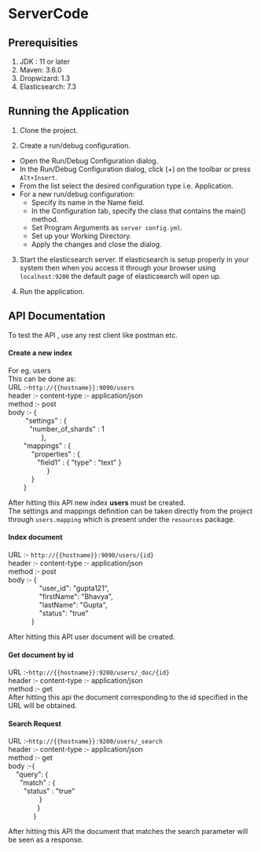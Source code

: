 # ServerCode
## Prerequisities

1. JDK : 11 or later
2. Maven: 3.6.0
3. Dropwizard: 1.3
4. Elasticsearch: 7.3



## Running the Application

1. Clone the project.

2. Create a run/debug configuration.

* Open the Run/Debug Configuration dialog.
* In the Run/Debug Configuration dialog, click (+) on the toolbar or press ```Alt+Insert```.
* From the list select the desired configuration type i.e. Application.
* For a new run/debug configuration:
     - Specify its name in the Name field. 
     - In the Configuration tab, specify the class that contains the main() method.
     - Set Program Arguments as ```server config.yml```.
     - Set up your Working Directory.
     - Apply the changes and close the dialog.
3. Start the elasticsearch server. If elasticsearch is setup properly in your system then when you access it through your browser using 
```localhost:9200``` the default page of elasticsearch will open up.

4. Run the application.

## API Documentation
To test the API , use any rest client like postman etc.

#### Create a new index<br />
For eg. users <br />
This can be done as:<br />
URL :-```http://{{hostname}}:9090/users```<br />
header :- content-type :- application/json<br />
method :- post<br />
body :- {<br />
&nbsp;&nbsp;&nbsp;&nbsp;&nbsp;&nbsp;&nbsp;&nbsp;    "settings" : {<br />
&nbsp;&nbsp;&nbsp;&nbsp;&nbsp; &nbsp;&nbsp;&nbsp;&nbsp;     "number_of_shards" : 1<br />
   &nbsp; &nbsp; &nbsp; &nbsp;&nbsp;&nbsp; &nbsp; &nbsp;&nbsp; &nbsp;    },<br />
&nbsp;&nbsp;&nbsp;&nbsp;&nbsp;&nbsp;&nbsp;    "mappings" : {<br />
&nbsp;&nbsp;&nbsp;&nbsp;&nbsp;&nbsp;&nbsp;&nbsp;&nbsp;&nbsp;&nbsp;        "properties" : {<br />
 &nbsp;&nbsp;&nbsp;&nbsp;&nbsp;&nbsp;&nbsp;&nbsp;&nbsp;&nbsp;&nbsp;&nbsp;&nbsp;&nbsp;           "field1" : { "type" : "text" }<br />
  &nbsp;&nbsp;&nbsp;&nbsp;&nbsp;&nbsp;&nbsp;&nbsp;&nbsp;&nbsp;&nbsp;&nbsp;&nbsp;&nbsp;&nbsp; &nbsp; &nbsp;        }<br />
  &nbsp;&nbsp;&nbsp;&nbsp;&nbsp;&nbsp;&nbsp;&nbsp;&nbsp; &nbsp;     }<br />
  &nbsp;&nbsp;&nbsp;&nbsp;&nbsp;&nbsp;&nbsp;   }<br />  
  
  After hitting this API new index **users** must be created.      
  The settings and mappings definition can be taken directly from the project through ```users.mapping``` which is present 
  under the ```resources``` package. 

#### Index document<br /> 
URL :- ```http://{{hostname}}:9090/users/{id}```<br />
header :- content-type :- application/json<br />
method :- post<br />
body :- {<br />
&nbsp;&nbsp;&nbsp;&nbsp;&nbsp;&nbsp;&nbsp;&nbsp;&nbsp;&nbsp;&nbsp;&nbsp;&nbsp;&nbsp;&nbsp;    "user_id": "gupta121",<br />
&nbsp;&nbsp;&nbsp;&nbsp;&nbsp;&nbsp;&nbsp;&nbsp;&nbsp;&nbsp;&nbsp;&nbsp;&nbsp;&nbsp;&nbsp;  "firstName": "Bhavya",<br />
&nbsp;&nbsp;&nbsp;&nbsp;&nbsp;&nbsp;&nbsp;&nbsp;&nbsp;&nbsp;&nbsp;&nbsp;&nbsp;&nbsp;&nbsp;  "lastName": "Gupta",<br />
&nbsp;&nbsp;&nbsp;&nbsp;&nbsp;&nbsp;&nbsp;&nbsp;&nbsp;&nbsp;&nbsp;&nbsp;&nbsp;&nbsp;&nbsp;  "status": "true"<br />
&nbsp;&nbsp;&nbsp;&nbsp;&nbsp;&nbsp;&nbsp;&nbsp;&nbsp;&nbsp;&nbsp;    }<br />

   After hitting this API user document will be created.

#### Get document by id<br />
URL :-```http://{{hostname}}:9200/users/_doc/{id}```<br />
header :- content-type :- application/json<br />
method :- get<br />
   After hitting this api the document corresponding to the id specified in the URL will be obtained.

#### Search Request<br />
URL :-```http://{{hostname}}:9200/users/_search```<br />
header :- content-type :- application/json<br />
method :- get<br />
body :-{<br />
&nbsp;&nbsp;&nbsp;    "query": {<br />
&nbsp;&nbsp;&nbsp;&nbsp;&nbsp;        "match" : {<br />
&nbsp;&nbsp;&nbsp;&nbsp;&nbsp;&nbsp;&nbsp;           "status" : "true"<br />
&nbsp;&nbsp;&nbsp;&nbsp;&nbsp;&nbsp;&nbsp;&nbsp;&nbsp;&nbsp;&nbsp;&nbsp;&nbsp;&nbsp;&nbsp;        }<br />
&nbsp;&nbsp;&nbsp;&nbsp;&nbsp;&nbsp;&nbsp;&nbsp;&nbsp;&nbsp;&nbsp;&nbsp;&nbsp;&nbsp;   }<br />
&nbsp;&nbsp;&nbsp;&nbsp;&nbsp;&nbsp;&nbsp;&nbsp;&nbsp;&nbsp;&nbsp;&nbsp;&nbsp;}<br />

   After hitting this API the document that matches the search parameter will be seen as a response.

